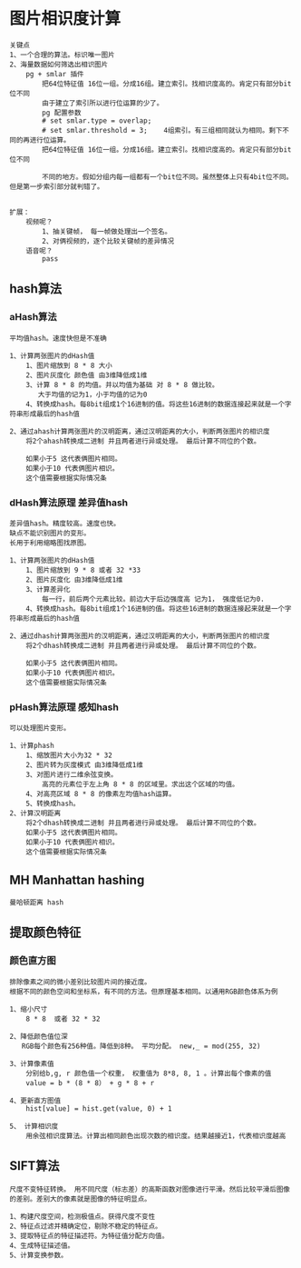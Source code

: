 # 图片相识度计算
    关键点 
    1、一个合理的算法。标识唯一图片
    2、海量数据如何筛选出相识图片
        pg + smlar 插件 
            把64位特征值 16位一组。分成16组。建立索引。找相识度高的。肯定只有部分bit位不同
            由于建立了索引所以进行位运算的少了。
            pg 配置参数
            # set smlar.type = overlap;  
            # set smlar.threshold = 3;    4组索引。有三组相同就认为相同。剩下不同的再进行位运算。
            把64位特征值 16位一组。分成16组。建立索引。找相识度高的。肯定只有部分bit位不同

            不同的地方。假如分组内每一组都有一个bit位不同。虽然整体上只有4bit位不同。但是第一步索引部分就判错了。


    扩展：
        视频呢？ 
            1、抽关键帧， 每一帧做处理出一个签名。 
            2、对俩视频的，逐个比较关键帧的差异情况
        语音呢？
            pass

## hash算法
### aHash算法
    平均值hash。速度快但是不准确

    1、计算两张图片的dHash值
        1、图片缩放到 8 * 8 大小
        2、图片灰度化 颜色值 由3维降低成1维
        3、计算 8 * 8 的均值。并以均值为基础 对 8 * 8 做比较。
           大于均值的记为1，小于均值的记为0
        4、转换成hash。每8bit组成1个16进制的值。将这些16进制的数据连接起来就是一个字符串形成最后的hash值

    2、通过ahash计算两张图片的汉明距离，通过汉明距离的大小，判断两张图片的相识度
        将2个ahash转换成二进制 并且两者进行异或处理。 最后计算不同位的个数。

        如果小于5 这代表俩图片相同。 
        如果小于10 代表俩图片相识。
        这个值需要根据实际情况条

### dHash算法原理  差异值hash

    差异值hash。精度较高。速度也快。 
    缺点不能识别图片的变形。
    长用于利用缩略图找原图。

    1、计算两张图片的dHash值
        1、图片缩放到 9 * 8 或者 32 *33
        2、图片灰度化 由3维降低成1维
        3、计算差异化
            每一行，前后两个元素比较。前边大于后边强度高 记为1， 强度低记为0.
        4、转换成hash。每8bit组成1个16进制的值。将这些16进制的数据连接起来就是一个字符串形成最后的hash值

    2、通过dhash计算两张图片的汉明距离，通过汉明距离的大小，判断两张图片的相识度
        将2个dhash转换成二进制 并且两者进行异或处理。 最后计算不同位的个数。

        如果小于5 这代表俩图片相同。 
        如果小于10 代表俩图片相识。
        这个值需要根据实际情况条

### pHash算法原理 感知hash

    可以处理图片变形。

    1、计算phash
        1、缩放图片大小为32 * 32
        2、图片转为灰度模式 由3维降低成1维
        3、对图片进行二维余弦变换。
            高亮的元素位于左上角 8 * 8 的区域里。求出这个区域的均值。
        4、对高亮区域 8 * 8 的像素左均值hash运算。
        5、转换成hash。
    2、计算汉明距离
        将2个dhash转换成二进制 并且两者进行异或处理。 最后计算不同位的个数。
        如果小于5 这代表俩图片相同。 
        如果小于10 代表俩图片相识。
        这个值需要根据实际情况条

## MH Manhattan hashing 
    曼哈顿距离 hash

## 提取颜色特征

### 颜色直方图
    排除像素之间的微小差别比较图片间的接近度。
    根据不同的颜色空间和坐标系，有不同的方法。但原理基本相同。以通用RGB颜色体系为例

    1、缩小尺寸
        8 * 8  或者 32 * 32

    2、降低颜色值位深
       RGB每个颜色有256种值。降低到8种。 平均分配。 new,_ = mod(255, 32)  
    
    3、计算像素值
        分别给b,g, r 颜色值一个权重， 权重值为 8*8, 8, 1 。计算出每个像素的值
        value = b * (8 * 8） + g * 8 + r

    4、更新直方图值
        hist[value] = hist.get(value, 0) + 1

    5、 计算相识度
        用余弦相识度算法。计算出相同颜色出现次数的相识度。结果越接近1，代表相识度越高

## SIFT算法
    尺度不变特征转换。 用不同尺度（标志差）的高斯函数对图像进行平滑。然后比较平滑后图像的差别。差别大的像素就是图像的特征明显点。

    1、构建尺度空间，检测极值点。获得尺度不变性
    2、特征点过滤并精确定位，剔除不稳定的特征点。
    3、提取特征点的特征描述符。为特征值分配方向值。
    4、生成特征描述值。
    5、计算变换参数。
    
